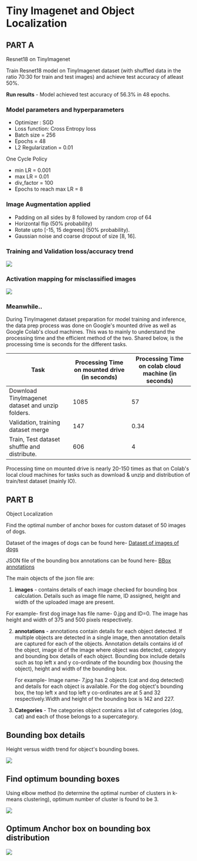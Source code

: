 # Tiny Imagenet and Object Localization

## PART A

Resnet18 on TinyImagenet

Train Resnet18 model on TinyImagenet dataset (with shuffled data in the ratio 70:30 for train and test images) and achieve test accuracy of atleast 50%.

**Run results** - Model achieved test accuracy of 56.3% in 48 epochs.

### Model parameters and hyperparameters

- Optimizer : SGD
- Loss function: Cross Entropy loss
- Batch size = 256
- Epochs = 48
- L2 Regularization = 0.01

One Cycle Policy
- min LR = 0.001
- max LR = 0.01
- div_factor = 100
- Epochs to reach max LR = 8

### Image Augmentation applied

- Padding on all sides by 8 followed by random crop of 64
- Horizontal flip (50% probability)
- Rotate upto [-15, 15 degrees] (50% probability).
- Gaussian noise and coarse dropout of size [8, 16].

### Training and Validation loss/accuracy trend
![](https://github.com/Shashank-Holla/TSAI-EVA4/blob/master/Session12_TinyImagenet%26AnchorBox/run_results/TrainTest_graphs.JPG)

### Activation mapping for misclassified images

![](https://github.com/Shashank-Holla/TSAI-EVA4/blob/master/Session12_TinyImagenet%26AnchorBox/run_results/grad_cam_missclassified.jpg)


### Meanwhile..

During TinyImagenet dataset preparation for model training and inference, the data prep process was done on Google's mounted drive as well as Google Colab's cloud machines. This was to mainly to understand the processing time and the efficient method of the two. Shared below, is the processing time is seconds for the different tasks.

| Task                                             | Processing Time on mounted drive (in seconds) | Processing Time on colab cloud machine (in seconds)  |
|--------------------------------------------------|-----------------------------------------------|------------------------------------------------------|
| Download TinyImagenet dataset and unzip folders. | 1085                                          | 57                                                   |
| Validation, training dataset merge               | 147                                           | 0.34                                                 |
| Train, Test dataset shuffle and distribute.      | 606                                           | 4                                                    |

Processing time on mounted drive is nearly 20-150 times as that on Colab's local cloud machines for tasks such as download & unzip and distribution of train/test dataset (mainly IO).


## PART B

Object Localization

Find the optimal number of anchor boxes for custom dataset of 50 images of dogs.

Dataset of the images of dogs can be found here- [Dataset of images of dogs](https://github.com/Shashank-Holla/TSAI-EVA4/tree/master/Session12_TinyImagenet%26AnchorBox/ObjectLocalization/Dogs)

JSON file of the bounding box annotations can be found here- [BBox annotations](https://github.com/Shashank-Holla/TSAI-EVA4/blob/master/Session12_TinyImagenet%26AnchorBox/ObjectLocalization/dog_boundingbox_export_coco.json)

The main objects of the json file are:
1. **images** - contains details of each image checked for bounding box calculation. Details such as image file name, ID assigned, height and width of the uploaded image are present.

For example- first dog image has file name- 0.jpg and ID=0. The image has height and width of 375 and 500 pixels respectively.

2. **annotations** - annotations contain details for each object detected. If multiple objects are detected in a single image, then annotation details are captured for each of the objects. Annotation details contains id of the object, image id of the image where object was detected, category and bounding box details of each object. Bounding box include details such as top left x and y co-ordinate of the bounding box (housing the object), height and width of the bounding box.

    For example- Image name- 7.jpg has 2 objects (cat and dog detected) and details for each object is available. For the dog object's bounding box, the top left x and top left y co-ordinates are at 5 and 32 respectively.Width and height of the bounding box is 142 and 227.

3. **Categories**  - The categories object contains a list of categories (dog, cat) and each of those belongs to a supercategory. 



## Bounding box details

Height versus width trend for object's bounding boxes.

![](https://github.com/Shashank-Holla/TSAI-EVA4/blob/master/Session12_TinyImagenet%26AnchorBox/run_results/BoundingBox.JPG)

## Find optimum bounding boxes

Using elbow method (to determine the optimal number of clusters in k-means clustering), optimum number of cluster is found to be 3.

![](https://github.com/Shashank-Holla/TSAI-EVA4/blob/master/Session12_TinyImagenet%26AnchorBox/run_results/optimumclusters.JPG)


## Optimum Anchor box on bounding box distribution

![](https://github.com/Shashank-Holla/TSAI-EVA4/blob/master/Session12_TinyImagenet%26AnchorBox/run_results/clusters.JPG)
